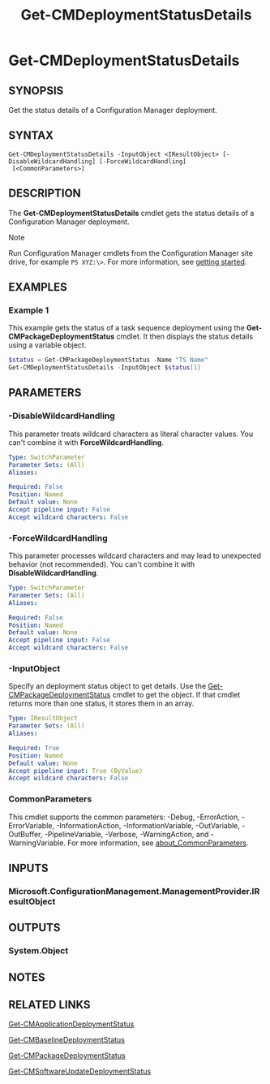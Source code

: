 ﻿---
description: Get the status details of a Configuration Manager deployment.
external help file: AdminUI.PS.dll-Help.xml
Module Name: ConfigurationManager
ms.date: 08/06/2020
schema: 2.0.0
title: Get-CMDeploymentStatusDetails
---

# Get-CMDeploymentStatusDetails

## SYNOPSIS

Get the status details of a Configuration Manager deployment.

## SYNTAX

```
Get-CMDeploymentStatusDetails -InputObject <IResultObject> [-DisableWildcardHandling] [-ForceWildcardHandling]
 [<CommonParameters>]
```

## DESCRIPTION

The **Get-CMDeploymentStatusDetails** cmdlet gets the status details of a Configuration Manager deployment.

> [!NOTE]
> Run Configuration Manager cmdlets from the Configuration Manager site drive, for example `PS XYZ:\>`. For more information, see [getting started](/powershell/sccm/overview).

## EXAMPLES

### Example 1

This example gets the status of a task sequence deployment using the **Get-CMPackageDeploymentStatus** cmdlet. It then displays the status details using a variable object.

```powershell
$status = Get-CMPackageDeploymentStatus -Name "TS Name"
Get-CMDeploymentStatusDetails -InputObject $status[1]
```

## PARAMETERS

### -DisableWildcardHandling

This parameter treats wildcard characters as literal character values. You can't combine it with **ForceWildcardHandling**.

```yaml
Type: SwitchParameter
Parameter Sets: (All)
Aliases:

Required: False
Position: Named
Default value: None
Accept pipeline input: False
Accept wildcard characters: False
```

### -ForceWildcardHandling

This parameter processes wildcard characters and may lead to unexpected behavior (not recommended). You can't combine it with **DisableWildcardHandling**.

```yaml
Type: SwitchParameter
Parameter Sets: (All)
Aliases:

Required: False
Position: Named
Default value: None
Accept pipeline input: False
Accept wildcard characters: False
```

### -InputObject

Specify an deployment status object to get details. Use the [Get-CMPackageDeploymentStatus](Get-CMPackageDeploymentStatus.md) cmdlet to get the object. If that cmdlet returns more than one status, it stores them in an array.

```yaml
Type: IResultObject
Parameter Sets: (All)
Aliases:

Required: True
Position: Named
Default value: None
Accept pipeline input: True (ByValue)
Accept wildcard characters: False
```

### CommonParameters
This cmdlet supports the common parameters: -Debug, -ErrorAction, -ErrorVariable, -InformationAction, -InformationVariable, -OutVariable, -OutBuffer, -PipelineVariable, -Verbose, -WarningAction, and -WarningVariable. For more information, see [about_CommonParameters](http://go.microsoft.com/fwlink/?LinkID=113216).

## INPUTS

### Microsoft.ConfigurationManagement.ManagementProvider.IResultObject

## OUTPUTS

### System.Object
## NOTES

## RELATED LINKS

[Get-CMApplicationDeploymentStatus](Get-CMApplicationDeploymentStatus.md)

[Get-CMBaselineDeploymentStatus](Get-CMBaselineDeploymentStatus.md)

[Get-CMPackageDeploymentStatus](Get-CMPackageDeploymentStatus.md)

[Get-CMSoftwareUpdateDeploymentStatus](Get-CMSoftwareUpdateDeploymentStatus.md)
